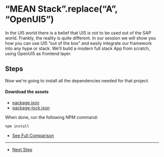 # “MEAN Stack”.replace(“A”, “OpenUI5”)
  
In the UI5 world there is a belief that UI5 is not to be used out of the SAP world. Frankly, the reality is quite different.
In our session we will show you how you can use UI5 “out of the box” and easily integrate our framework into any hype or stack.
We’ll build a modern full stack App from scratch, using OpenUI5 as frontend layer.

## Steps

Now we're going to install all the dependencies needed for that project.

#### Download the assets
- [package.json](https://github.wdf.sap.corp/raw/hands-ons-dkom2020/ui5-experiments/01_configure_project_dependencies/package.json)
- [package-lock.json](https://github.wdf.sap.corp/raw/hands-ons-dkom2020/ui5-experiments/01_configure_project_dependencies/package-lock.json)


When done, run the following NPM command:

```bash
npm install
```

- [See Full Comparison](https://github.wdf.sap.corp/hands-ons-dkom2020/ui5-experiments/compare/00_webapp_template...01_configure_project_dependencies)
---
- [Next Step](https://github.wdf.sap.corp/hands-ons-dkom2020/ui5-experiments/tree/02_simple_static_server)
